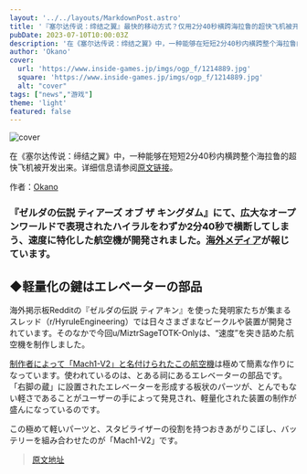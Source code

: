 ```yaml
---
layout: '../../layouts/MarkdownPost.astro'
title: '『塞尔达传说：缔结之翼』最快的移动方式？仅用2分40秒横跨海拉鲁的超快飞机被开发出来'
pubDate: 2023-07-10T10:00:03Z
description: '在《塞尔达传说：缔结之翼》中，一种能够在短短2分40秒内横跨整个海拉鲁的超快飞机被开发出来。'
author: 'Okano'
cover:
  url: 'https://www.inside-games.jp/imgs/ogp_f/1214889.jpg'
  square: 'https://www.inside-games.jp/imgs/ogp_f/1214889.jpg'
  alt: "cover"
tags: ["news","游戏"]
theme: 'light'
featured: false
---
```


![cover](https://www.inside-games.jp/imgs/ogp_f/1214889.jpg)

在《塞尔达传说：缔结之翼》中，一种能够在短短2分40秒内横跨整个海拉鲁的超快飞机被开发出来。详细信息请参阅[原文链接](https://www.inside-games.jp/article/2023/07/10/147122.html)。

作者：[Okano](/author/10272/recent/Okano)

### 『ゼルダの伝説 ティアーズ オブ ザ キングダム』にて、広大なオープンワールドで表現されたハイラルをわずか2分40秒で横断してしまう、速度に特化した航空機が開発されました。[海外メディア](https://www.thegamer.com/the-legend-of-zelda-tears-of-the-kingdom-totk-player-crosses-hyrule-under-3-minutes-single-fan/)が報じています。

## ◆軽量化の鍵はエレベーターの部品

海外掲示板Redditの『ゼルダの伝説 ティアキン』を使った発明家たちが集まるスレッド（r/HyruleEngineering）では日々さまざまなビークルや装置が開発されています。そのなかで今回u/MiztrSageTOTK-Onlyは、“速度”を突き詰めた航空機を制作しました。

[制作者によって「Mach1-V2」と名付けられたこの航空機](https://www.reddit.com/r/HyruleEngineering/comments/14stloa/how_to_cross_the_entire_map_in_2_minutes_and_40/?utm_source=embedv2&utm_medium=post_embed&utm_content=post_title&utm_embed_host_url=https%3A%2F%2Fwww.thegamer.com%2Fthe-legend-of-zelda-tears-of-the-kingdom-totk-player-crosses-hyrule-under-3-minutes-single-fan%2F)は極めて簡素な作りになっています。使われているのは、とある祠にあるエレベーターの部品です。 「右脚の蔵」に設置されたエレベーターを形成する板状のパーツが、とんでもない軽さであることがユーザーの手によって発見され、軽量化された装置の制作が盛んになっているのです。

この極めて軽いパーツと、スタビライザーの役割を持つおきあがりこぼし、バッテリーを組み合わせたのが「Mach1-V2」です。

>[原文地址](https://www.inside-games.jp/article/2023/07/10/147122.html)  